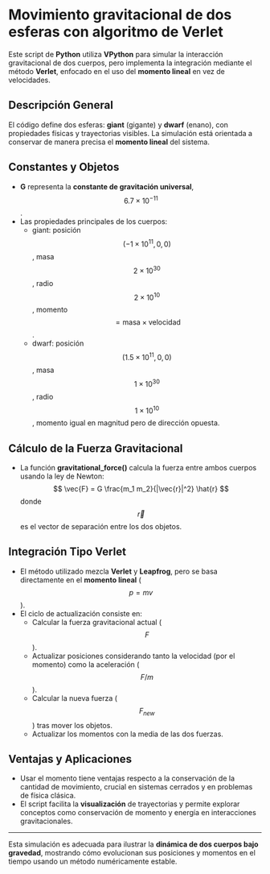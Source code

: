 # Movimiento gravitacional de dos esferas con algoritmo de Verlet

Este script de **Python** utiliza **VPython** para simular la interacción gravitacional de dos cuerpos, pero implementa la integración mediante el método **Verlet**, enfocado en el uso del **momento lineal** en vez de velocidades.

## Descripción General

El código define dos esferas: **giant** (gigante) y **dwarf** (enano), con propiedades físicas y trayectorias visibles. La simulación está orientada a conservar de manera precisa el **momento lineal** del sistema.

## Constantes y Objetos

- **G** representa la **constante de gravitación universal**, $$6.7 \times 10^{-11}$$.
- Las propiedades principales de los cuerpos:
  - giant: posición $$(-1 \times 10^{11}, 0, 0)$$, masa $$2 \times 10^{30}$$, radio $$2 \times 10^{10}$$, momento $$= \text{masa} \times \text{velocidad}$$.
  - dwarf: posición $$(1.5 \times 10^{11}, 0, 0)$$, masa $$1 \times 10^{30}$$, radio $$1 \times 10^{10}$$, momento igual en magnitud pero de dirección opuesta.

## Cálculo de la Fuerza Gravitacional

- La función **gravitational_force()** calcula la fuerza entre ambos cuerpos usando la ley de Newton:
  $$
  \vec{F} = G \frac{m_1 m_2}{|\vec{r}|^2} \hat{r}
  $$
  donde $$\vec{r}$$ es el vector de separación entre los dos objetos.

## Integración Tipo Verlet

- El método utilizado mezcla **Verlet** y **Leapfrog**, pero se basa directamente en el **momento lineal** ($$p = m v$$).
- El ciclo de actualización consiste en:
  - Calcular la fuerza gravitacional actual ($$F$$).
  - Actualizar posiciones considerando tanto la velocidad (por el momento) como la aceleración ($$F/m$$).
  - Calcular la nueva fuerza ($$F_{new}$$) tras mover los objetos.
  - Actualizar los momentos con la media de las dos fuerzas.

## Ventajas y Aplicaciones

- Usar el momento tiene ventajas respecto a la conservación de la cantidad de movimiento, crucial en sistemas cerrados y en problemas de física clásica.
- El script facilita la **visualización** de trayectorias y permite explorar conceptos como conservación de momento y energía en interacciones gravitacionales.

***

Esta simulación es adecuada para ilustrar la **dinámica de dos cuerpos bajo gravedad**, mostrando cómo evolucionan sus posiciones y momentos en el tiempo usando un método numéricamente estable.
